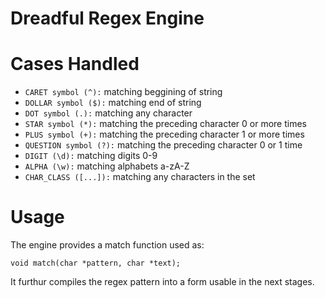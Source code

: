 # Dreadful Regex Engine

# Cases Handled

- `CARET symbol (^):` matching beggining of string
- `DOLLAR symbol ($):` matching end of string
- `DOT symbol (.):` matching any character
- `STAR symbol (*):` matching the preceding character 0 or more times
- `PLUS symbol (+):` matching the preceding character 1 or more times
- `QUESTION symbol (?):` matching the preceding character 0 or 1 time
- `DIGIT (\d):` matching digits 0-9 
- `ALPHA (\w):` matching alphabets a-zA-Z
- `CHAR_CLASS ([...]):` matching any characters in the set

# Usage
The engine provides a match function used as:
```
void match(char *pattern, char *text);
```
It furthur compiles the regex pattern into a form usable in the next stages. 
